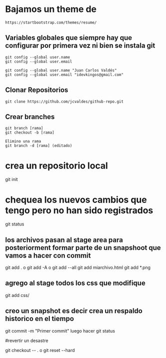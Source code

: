 # Bajamos un theme de

```
https://startbootstrap.com/themes/resume/
```

## Variables globales que siempre hay que configurar por primera vez ni bien se instala git

```
git config --global user.name
git config --global user.email

git config --global user.name "Juan Carlos Valdés"
git config --global user.email "idevkingos@gmail.com"
```

## Clonar Repositorios

```
git clone https://github.com/jcvaldes/github-repo.git
```

## Crear branches

```
git branch [rama]
git checkout -b [rama]

Elimino una rama
git branch -d [rama] (editado) 
```

# crea un repositorio local
git init
# chequea los nuevos cambios que tengo pero no han sido registrados
git status

## los archivos pasan al stage area para posteriorment formar parte de un snapshoot que vamos a hacer con commit
git add . o git add -A o git add --all
git add miarchivo.html
git add *.png

## agrego al stage todos los css que modifique
git add css/

## creo un snapshot es decir crea un respaldo historico en el tiempo
git commit -m "Primer commit"
luego hacer git status

#revertir un desastre

git checkout -- .
o
git reset --hard